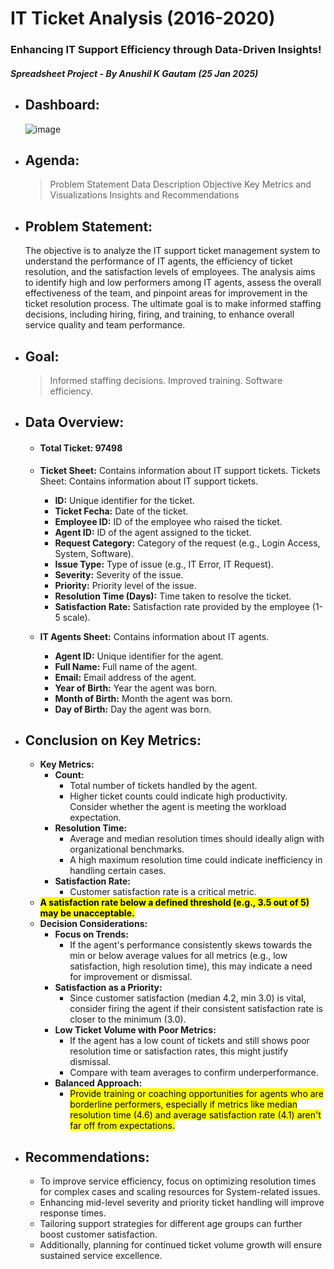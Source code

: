 # IT Ticket Analysis (2016-2020)
### Enhancing IT Support Efficiency through Data-Driven Insights!
##### Spreadsheet Project - By Anushil K Gautam (25 Jan 2025)

- ## Dashboard:
  ![image](https://github.com/user-attachments/assets/d612ea46-9e34-4901-babe-614f85426ad7)




- ## Agenda:
  
  > Problem Statement
  > Data Description
  > Objective Key Metrics and Visualizations
  > Insights and Recommendations
  

- ## Problem Statement:
  The objective is to analyze the IT support ticket management system to understand the performance of IT agents, the efficiency of ticket resolution, and the satisfaction levels of employees. The analysis aims to identify high and low performers among IT agents, assess the overall effectiveness of the team, and pinpoint areas for improvement in the ticket resolution process. The ultimate goal is to make informed staffing decisions, including hiring, firing, and training, to enhance overall service quality and team performance.

- ## Goal:
  
  > Informed staffing decisions.
  > Improved training.
  > Software efficiency.
  

- ## Data Overview:
  - #### Total Ticket: 97498
  - <b>Ticket Sheet:</b> Contains information about IT support tickets. Tickets Sheet: Contains information about IT support tickets.
    - <b>ID:</b> Unique identifier for the ticket.
    - <b>Ticket Fecha:</b> Date of the ticket.
    - <b>Employee ID:</b> ID of the employee who raised the ticket.
    - <b>Agent ID:</b> ID of the agent assigned to the ticket.
    - <b>Request Category:</b> Category of the request (e.g., Login Access, System, Software).
    - <b>Issue Type:</b> Type of issue (e.g., IT Error, IT Request).
    - <b>Severity:</b> Severity of the issue.
    - <b>Priority:</b> Priority level of the issue.
    - <b>Resolution Time (Days):</b> Time taken to resolve the ticket.
    - <b>Satisfaction Rate:</b> Satisfaction rate provided by the employee (1-5 scale).
      
  - <b>IT Agents Sheet:</b> Contains information about IT agents.
    - <b>Agent ID:</b> Unique identifier for the agent.
    - <b>Full Name:</b> Full name of the agent.
    - <b>Email:</b> Email address of the agent.
    - <b>Year of Birth:</b> Year the agent was born.
    - <b>Month of Birth:</b> Month the agent was born.
    - <b>Day of Birth:</b> Day the agent was born.

- ## Conclusion on Key Metrics:
  - <b>Key Metrics:</b>
    - <b>Count:</b>
      - Total number of tickets handled by the agent.
      - Higher ticket counts could indicate high productivity. Consider whether the agent is meeting the workload expectation.
    - <b>Resolution Time:</b>
      - Average and median resolution times should ideally align with organizational benchmarks.
      - A high maximum resolution time could indicate inefficiency in handling certain cases.
    - <b>Satisfaction Rate:</b>
      - Customer satisfaction rate is a critical metric.
  - <b><mark>A satisfaction rate below a defined threshold (e.g., 3.5 out of 5) may be unacceptable.</mark></b>
  - <b>Decision Considerations:</b>
    - <b>Focus on Trends:</b>
      - If the agent's performance consistently skews towards the min or below average values for all metrics (e.g., low satisfaction, high resolution time), this may indicate a need for improvement or dismissal.
    - <b>Satisfaction as a Priority:</b>
      - Since customer satisfaction (median 4.2, min 3.0) is vital, consider firing the agent if their consistent satisfaction rate is closer to the minimum (3.0).
    - <b>Low Ticket Volume with Poor Metrics:</b>
      - If the agent has a low count of tickets and still shows poor resolution time or satisfaction rates, this might justify dismissal.
      - Compare with team averages to confirm underperformance.
    - **Balanced Approach:**
      - <mark>Provide training or coaching opportunities for agents who are borderline performers, especially if metrics like median resolution time (4.6) and average satisfaction rate (4.1) aren't far off from expectations.</mark>
 
 
- ## Recommendations:
  - To improve service efficiency, focus on optimizing resolution times for complex cases and scaling resources for System-related issues. 
  - Enhancing mid-level severity and priority ticket handling will improve response times. 
  - Tailoring support strategies for different age groups can further boost customer satisfaction. 
  - Additionally, planning for continued ticket volume growth will ensure sustained service excellence.

